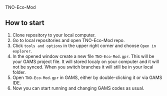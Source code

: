 TNO-Eco-Mod


## How to start
1. Clone repository to your local computer.
2. Go to local repositories and open TNO-Eco-Mod repo.
3. Click `tools and options` in the upper right corner and choose `Open in explorer`.
4. In the opened window create a new file `TNO-Eco-Mod.gpr`. This will be your GAMS project file. It will stored localy on your computer and it will not be synced. When you switch branches it will still be in your local folder.
5. Open `TNO-Eco-Mod.gpr` in GAMS, either by double-clicking it or via GAMS IDE.
6. Now you can start running and changing GAMS codes as usual.
